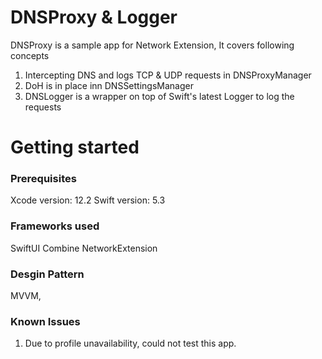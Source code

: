 DNSProxy & Logger
===============

DNSProxy is a sample app for Network Extension, It covers following concepts

1. Intercepting DNS and logs TCP & UDP requests in DNSProxyManager
2. DoH is in place inn DNSSettingsManager
3. DNSLogger is a wrapper on top of Swift's latest Logger to log the requests

# Getting started

### Prerequisites

Xcode version: 12.2
Swift version: 5.3

### Frameworks used 

SwiftUI
Combine
NetworkExtension

### Desgin Pattern

MVVM,

### Known Issues

1. Due to profile unavailability, could not test this app. 

